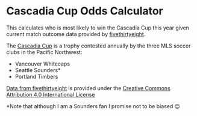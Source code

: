 # Cascadia Cup Odds Calculator
This calculates who is most likely to win the Cascadia Cup this year given current match outcome data provided by [fivethirtyeight](https://fivethirtyeight.com).

The [Cascadia Cup](https://en.wikipedia.org/wiki/Cascadia_Cup) is a trophy contested annually by the three MLS soccer clubs in the Pacific Northwest:
* Vancouver Whitecaps
* Seattle Sounders*
* Portland Timbers

[Data from fivethirtyeight](https://projects.fivethirtyeight.com/soccer-api/club/spi_matches.csv) is provided under the [Creative Commons Attribution 4.0 International License](https://creativecommons.org/licenses/by/4.0/)

*Note that although I am a Sounders fan I promise not to be biased :wink:
